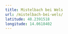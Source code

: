 ```yaml
---
title: Mistelbach bei Wels
url: /mistelbach-bei-wels/
latitude: 48.2391518
longitude: 14.0618402
---
```

